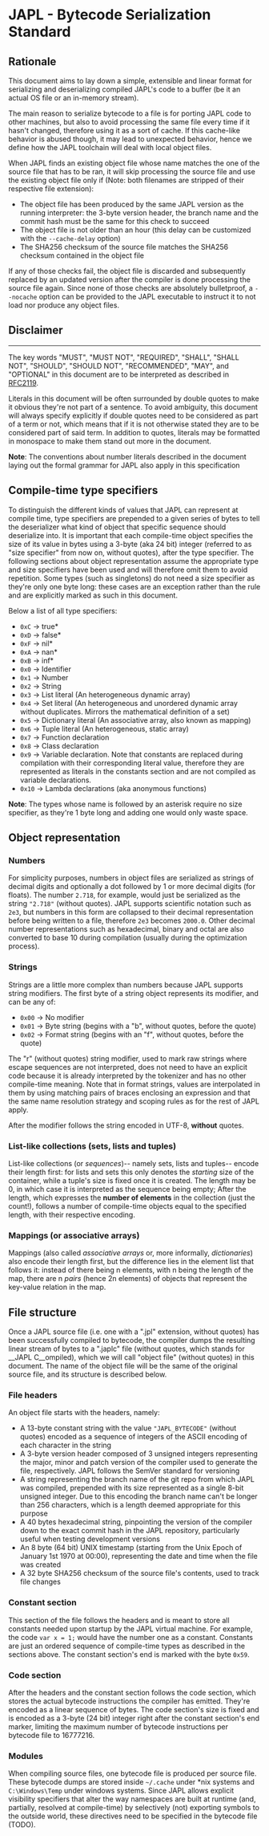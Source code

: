 # JAPL - Bytecode Serialization Standard

## Rationale
This document aims to lay down a simple, extensible and linear format for serializing and deserializing
compiled JAPL's code to a buffer (be it an actual OS file or an in-memory stream).


The main reason to serialize bytecode to a file is for porting JAPL code to other machines, but also to avoid processing the same file every time if it hasn't changed, therefore using it as a sort of cache. If this cache-like behavior is abused though, it may lead to unexpected behavior, hence we define how the JAPL toolchain will deal with local object files.

When JAPL finds an existing object file whose name matches the one of the source file that has to be ran, it will skip processing the source file and use the existing object file only if (Note: both filenames are stripped of their respective file extension):

- The object file has been produced by the same JAPL version as the running interpreter: the 3-byte version header, the branch name and the commit hash must be the same for this check to succeed
- The object file is not older than an hour (this delay can be customized with the `--cache-delay` option)
- The SHA256 checksum of the source file matches the SHA256 checksum contained in the object file

If any of those checks fail, the object file is discarded and subsequently replaced by an updated version after the compiler is done processing the source file again. Since none of those checks are absolutely bulletproof, a `--nocache` option can be provided to the JAPL executable to instruct it to not load nor produce any object files.


## Disclaimer
----------------------------------------------
The key words "MUST", "MUST NOT", "REQUIRED", "SHALL", "SHALL NOT", "SHOULD", "SHOULD NOT", "RECOMMENDED", "MAY", and
"OPTIONAL" in this document are to be interpreted as described in [RFC2119](https://datatracker.ietf.org/doc/html/rfc2119).

Literals in this document will be often surrounded by double quotes to make it obvious they're not part of a sentence. To
avoid ambiguity, this document will always specify explicitly if double quotes need to be considered as part of a term or not,
which means that if it is not otherwise stated they are to be considered part of said term. In addition to quotes, literals
may be formatted in monospace to make them stand out more in the document.

__Note__: The conventions about number literals described in the document laying out the formal grammar for JAPL also apply in this specification

## Compile-time type specifiers

To distinguish the different kinds of values that JAPL can represent at compile time, type specifiers are prepended to a given series of bytes to tell the deserializer what kind of object that specific sequence should deserialize into. It is important that each compile-time object specifies the size of its value in bytes using a 3-byte (aka 24 bit) integer (referred to as "size specifier" from now on, without quotes), after the type specifier. The following sections about object representation assume the appropriate type and size specifiers have been used and will therefore omit them to avoid repetition. Some types (such as singletons) do not need a size specifier as they're only one byte long: these cases are an exception rather than the rule and are explicitly marked as such in this document.

Below a list of all type specifiers:

- `0xC` -> true*
- `0xD` -> false*
- `0xF` -> nil*
- `0xA` -> nan*
- `0xB` -> inf*
- `0x0` -> Identifier
- `0x1` -> Number
- `0x2` -> String
- `0x3` -> List literal (An heterogeneous dynamic array)
- `0x4` -> Set literal  (An heterogeneous and unordered dynamic array without duplicates. Mirrors the mathematical definition of a set)
- `0x5` -> Dictionary literal  (An associative array, also known as mapping)
- `0x6` -> Tuple literal (An heterogeneous, static array)
- `0x7` -> Function declaration
- `0x8` -> Class declaration
- `0x9` -> Variable declaration. Note that constants are replaced during compilation with their corresponding literal value, therefore they are represented as literals in the constants section and are not compiled as variable declarations.
- `0x10` -> Lambda declarations (aka anonymous functions)


__Note__: The types whose name is followed by an asterisk require no size specifier, as they're 1 byte long and adding one would only waste space.

## Object representation

### Numbers

For simplicity purposes, numbers in object files are serialized as strings of decimal digits and optionally a dot followed by 1 or more decimal digits (for floats). The number `2.718`, for example, would just be serialized as the string `"2.718"` (without quotes). JAPL supports scientific notation such as `2e3`, but numbers in this form are collapsed to their decimal representation before being written to a file, therefore `2e3` becomes `2000.0`. Other decimal number representations such as hexadecimal, binary and octal are also converted to base 10 during compilation (usually during the optimization process).

### Strings

Strings are a little more complex than numbers because JAPL supports string modifiers. The first byte of a string object represents its modifier, and can be any of:

- `0x00` -> No modifier
- `0x01` -> Byte string (begins with a "b", without quotes, before the quote)
- `0x02` -> Format string (begins with an "f", without quotes, before the quote)

The "r" (without quotes) string modifier, used to mark raw strings where escape sequences are not interpreted, does not need to have an explicit code because it is already interpreted by the tokenizer and has no other compile-time meaning. Note that in format strings, values are interpolated in them by using matching pairs of braces enclosing an expression and that the same name resolution strategy and scoping rules as for the rest of JAPL apply.

After the modifier follows the string encoded in UTF-8, __without__ quotes.


### List-like collections (sets, lists and tuples)
List-like collections (or _sequences_)-- namely sets, lists and tuples-- encode their length first: for lists and sets this only denotes the _starting_ size of the container, while a tuple's size is fixed once it is created. The length may be 0, in which case it is interpreted as the sequence being empty; After the length, which expresses the __number of elements__ in the collection (just the count!), follows a number of compile-time objects equal to the specified length, with their respective encoding.

### Mappings (or associative arrays)

Mappings (also called _associative arrays_ or, more informally, _dictionaries_) also encode their length first, but the difference lies in the element list that follows it: instead of there being n elements, with n being the length of the map, there are n _pairs_  (hence 2n elements) of objects that represent the key-value relation in the map.

## File structure

Once a JAPL source file (i.e. one with a ".jpl" extension, without quotes) has been successfully compiled to bytecode, the compiler dumps the resulting linear stream of bytes to a ".japlc" file (without quotes, which stands for __JAPL C__ompiled), which we will call "object file" (without quotes) in this document. The name of the object file will be the same of the original source file, and its structure is described below.

### File headers

An object file starts with the headers, namely:

- A 13-byte constant string with the value `"JAPL_BYTECODE"` (without quotes) encoded as a sequence of integers of the ASCII encoding of each character in the string
- A 3-byte version header composed of 3 unsigned integers representing the major, minor and patch version of the compiler used to generate the file, respectively. JAPL follows the SemVer standard for versioning
- A string representing the branch name of the git repo from which JAPL was compiled, prepended with its size represented as a single 8-bit unsigned integer. Due to this encoding the branch name can't be longer than 256 characters, which is a length deemed appropriate for this purpose
- A 40 bytes hexadecimal string, pinpointing the version of the compiler down to the exact commit hash in the JAPL repository, particularly useful when testing development versions
- An 8 byte (64 bit) UNIX timestamp (starting from the Unix Epoch of January 1st 1970 at 00:00), representing the date and time when the file was created
- A 32 byte SHA256 checksum of the source file's contents, used to track file changes

### Constant section

This section of the file follows the headers and is meant to store all constants needed upon startup by the JAPL virtual machine. For example, the code `var x = 1;` would have the number one as a constant. Constants are just an ordered sequence of compile-time types as described in the sections above. The constant section's end is marked with
the byte `0x59`.

### Code section

After the headers and the constant section follows the code section, which stores the actual bytecode instructions the compiler has emitted. They're encoded as a linear sequence of bytes. The code section's size is fixed and is encoded as a 3-byte (24 bit) integer right after the constant section's end marker, limiting the maximum number of bytecode instructions per bytecode file to 16777216.

### Modules

When compiling source files, one bytecode file is produced per source file. These bytecode dumps are stored inside `~/.cache` under *nix systems and `C:\Windows\Temp` under windows systems. Since JAPL allows explicit visibility specifiers that alter the way namespaces are built at runtime (and, partially, resolved at compile-time) by selectively
(not) exporting symbols to the outside world, these directives need to be specified in the bytecode file (TODO).
